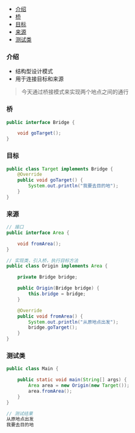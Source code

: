 - [介绍](#%E4%BB%8B%E7%BB%8D)
- [桥](#%E6%A1%A5)
- [目标](#%E7%9B%AE%E6%A0%87)
- [来源](#%E6%9D%A5%E6%BA%90)
- [测试类](#%E6%B5%8B%E8%AF%95%E7%B1%BB)
### 介绍
- 结构型设计模式
- 用于连接目标和来源


> 今天通过桥接模式来实现两个地点之间的通行
### 桥
```java
public interface Bridge {

    void goTarget();
}
```

### 目标
```java
public class Target implements Bridge {
    @Override
    public void goTarget() {
        System.out.println("我要去目的地");
    }
}
```

### 来源
```java
// 接口
public interface Area {

    void fromArea();
}
```

```java
// 实现类，引入桥，执行目标方法
public class Origin implements Area {

    private Bridge bridge;

    public Origin(Bridge bridge) {
        this.bridge = bridge;
    }

    @Override
    public void fromArea() {
        System.out.println("从原地点出发");
        bridge.goTarget();
    }
}
```

### 测试类
```java
public class Main {

    public static void main(String[] args) {
        Area area = new Origin(new Target());
        area.fromArea();
    }
}
```

```java
// 测试结果
从原地点出发
我要去目的地
```
